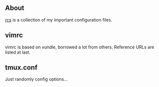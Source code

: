 ## About
[rcs] is a collection of my important configuration files.

## vimrc

vimrc is based on vundle, borrowed a lot from others. Reference URLs are listed at last.

## tmux.conf

Just randomly config options...

[rcs]:http://github.com/phio/rcs
